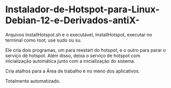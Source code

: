 # Instalador-de-Hotspot-para-Linux-Debian-12-e-Derivados-antiX-

Arquivos InstallHotspot.sh e o executável, InstallHotspot, executar no terminal como root, use sudo ou su.

Ele cria dois programas, um para reestart do hotspot, e o outro para parar o serviço de hotspot. Além disso, deixa o 
serviço de hotspot com inicialização automática junto com a inicialização do sistema.

Cria atalhos para a Área de trabalho e no meno dos aplicativos.

Totalmente automatizado.

